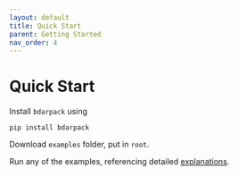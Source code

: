 ```yaml
---
layout: default
title: Quick Start
parent: Getting Started
nav_order: 4
---
```


# Quick Start

Install `bdarpack` using
```
pip install bdarpack
```

Download `examples` folder, put in `root`.

Run any of the examples, referencing detailed [explanations](../gettingStarted/examples/index).